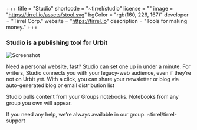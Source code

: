 +++
title = "Studio"
shortcode = "~tirrel/studio"
license = ""
image = "https://tirrel.io/assets/stool.svg"
bgColor = "rgb(160, 226, 167)"
developer = "Tirrel Corp."
website = "https://tirrel.io"
description = "Tools for making money."
+++

### Studio is a publishing tool for Urbit

![Screenshot](https://storage.googleapis.com/media.urbit.org/site/ecosystem/applications/studio.png)

Need a personal website, fast? Studio can set one up in under a minute. For writers, Studio connects you with your legacy-web audience, even if they’re not on Urbit yet. With a click, you can share your newsletter or blog via auto-generated blog or email distribution list

Studio pulls content from your Groups notebooks. Notebooks from any group you own will appear.

If you need any help, we’re always available in our group: ~tirrel/tirrel-support

